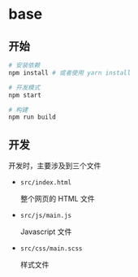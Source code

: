 # base

## 开始

```bash
# 安装依赖
npm install # 或者使用 yarn install

# 开发模式
npm start

# 构建
npm run build
```

## 开发

开发时，主要涉及到三个文件

- `src/index.html`

    整个网页的 HTML 文件

- `src/js/main.js`

    Javascript 文件

- `src/css/main.scss`

    样式文件
